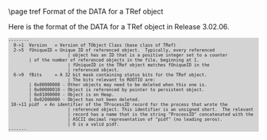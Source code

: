 \page tref Format of the DATA for a TRef object

Here is the format of the DATA for a TRef object in Release 3.02.06.

<div style="background-color: lightgrey; font-size: 0.9vw;"><pre>
--------
  0->1  Version   = Version of TObject Class (base class of TRef)
  2->5  fUniqueID = Unique ID of referenced object.  Typically, every referenced
                       | object has an ID that is a positive integer set to a counter
        | of the number of referenced objects in the file, beginning at 1.
                       | fUniqueID in the TRef object matches fUniqueID in the
                       | referenced object.
  6->9  fBits     = A 32 bit mask containing status bits for the TRef object.
                       | The bits relevant to ROOTIO are:
        | 0x00000008 - Other objects may need to be deleted when this one is.
        | 0x00000010 - Object is referenced by pointer to persistent object.
        | 0x01000000 - Object is on Heap.
        | 0x02000000 - Object has not been deleted.
 10->11 pidf  = An identifier of the TProcessID record for the process that wrote the
                       | referenced object. This identifier is an unsigned short.  The relevant
                       | record has a name that is the string "ProcessID" concatenated with the
                       | ASCII decimal representation of "pidf" (no leading zeros).
                       | 0 is a valid pidf.
-------
</pre></div>